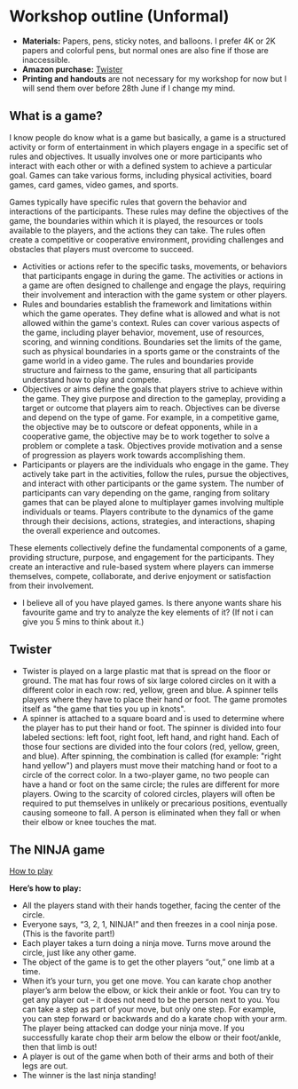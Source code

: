 # Workshop outline (Unformal)
- __Materials:__ Papers, pens, sticky notes, and balloons. I prefer 4K or 2K papers and colorful pens, but normal ones are also fine if those are inaccessible. 
- __Amazon purchase:__ [Twister](https://www.amazon.co.uk/Hasbro-98831-Twister-Game/dp/B008J87PVC)
- __Printing and handouts__ are not necessary for my workshop for now but I will send them over before 28th June if I change my mind.
## What is a game?

I know people do know what is a game but basically, a game is a structured activity or form of entertainment in which players engage in a specific set of rules and objectives. It usually involves one or more participants who interact with each other or with a defined system to achieve a particular goal. Games can take various forms, including physical activities, board games, card games, video games, and sports.

Games typically have specific rules that govern the behavior and interactions of the participants. These rules may define the objectives of the game, the boundaries within which it is played, the resources or tools available to the players, and the actions they can take. The rules often create a competitive or cooperative environment, providing challenges and obstacles that players must overcome to succeed.

- Activities or actions refer to the specific tasks, movements, or behaviors that participants engage in during the game. The activities or actions in a game are often designed to challenge and engage the plays, requiring their involvement and interaction with the game system
  or other players.
- Rules and boundaries establish the framework and limitations within which the game operates. They define what is allowed and what is not allowed within the game's context. Rules can cover various aspects of the game, including player behavior, movement, use of resources,
   scoring, and winning conditions. Boundaries set the limits of the game, such as physical boundaries in a sports game or the constraints of the game world in a video game. The rules and boundaries provide structure and fairness to the game, ensuring that all participants
   understand how to play and compete.
- Objectives or aims define the goals that players strive to achieve within the game. They give purpose and direction to the gameplay, providing a target or outcome that players aim to reach. Objectives can be diverse and depend on the type of game. For example, in a
  competitive game, the objective may be to outscore or defeat opponents, while in a cooperative game, the objective may be to work together to solve a problem or complete a task. Objectives provide motivation and a sense of progression as players work towards accomplishing
   them.
- Participants or players are the individuals who engage in the game. They actively take part in the activities, follow the rules, pursue the objectives, and interact with other participants or the game system. The number of participants can vary depending on the game,
  ranging from solitary games that can be played alone to multiplayer games involving multiple individuals or teams. Players contribute to the dynamics of the game through their decisions, actions, strategies, and interactions, shaping the overall experience and outcomes.

These elements collectively define the fundamental components of a game, providing structure, purpose, and engagement for the participants. They create an interactive and rule-based system where players can immerse themselves, compete, collaborate, and derive enjoyment
or satisfaction from their involvement.
- I believe all of you have played games. Is there anyone wants share his favourite game and try to analyze the key elements of it? (If not i can give you 5 mins to think about it.)
## Twister
- Twister is played on a large plastic mat that is spread on the floor or ground. The mat has four rows of six large colored circles on it with a different color in each row: red, yellow, green and blue. A spinner tells players where they have to place their hand or foot.
  The game promotes itself as "the game that ties you up in knots".
- A spinner is attached to a square board and is used to determine where the player has to put their hand or foot. The spinner is divided into four labeled sections: left foot, right foot, left hand, and right hand. Each of those four sections are divided into the four colors (red, yellow, green, and blue). After spinning, the combination is called (for example: "right hand yellow") and players must move their matching hand or foot to a circle of the correct color. In a two-player game, no two people can have a hand or foot on the same circle; the rules are different for more players. Owing to the scarcity of colored circles, players will often be required to put themselves in unlikely or precarious positions, eventually causing someone to fall. A person is eliminated when they fall or when their elbow or knee touches the mat.


## The NINJA game
[How to play](https://frugalfun4boys.com/how-to-play-the-game-ninja/)

__Here’s how to play:__

- All the players stand with their hands together, facing the center of the circle.
- Everyone says, “3, 2, 1, NINJA!” and then freezes in a cool ninja pose. (This is the favorite part!)
- Each player takes a turn doing a ninja move. Turns move around the circle, just like any other game.
- The object of the game is to get the other players “out,” one limb at a time.
- When it’s your turn, you get one move. You can karate chop another player’s arm below the elbow, or kick their ankle or foot. You can try to get any player out – it does not need to be the person next to you. You can take a step as part of your move, but only one step. For example, you can step forward or backwards and do a karate chop with your arm. The player being attacked can dodge your ninja move. If you successfully karate chop their arm below the elbow or their foot/ankle, then that limb is out!
- A player is out of the game when both of their arms and both of their legs are out.
- The winner is the last ninja standing!
